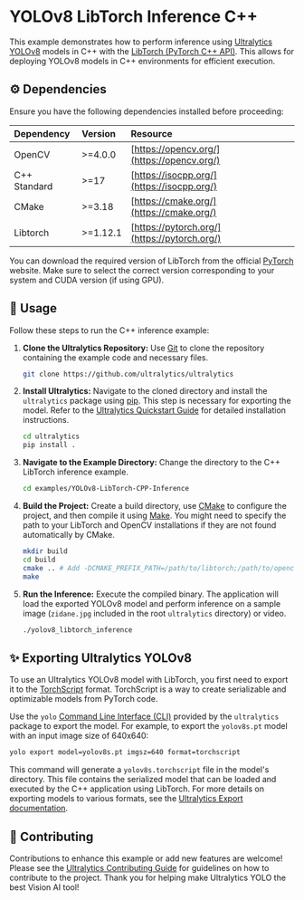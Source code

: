 # YOLOv8 LibTorch Inference C++

This example demonstrates how to perform inference using [Ultralytics YOLOv8](https://docs.ultralytics.com/models/yolov8/) models in C++ with the [LibTorch (PyTorch C++ API)](https://pytorch.org/cppdocs/). This allows for deploying YOLOv8 models in C++ environments for efficient execution.

## ⚙️ Dependencies

Ensure you have the following dependencies installed before proceeding:

| Dependency   | Version  | Resource                                     |
| :----------- | :------- | :------------------------------------------- |
| OpenCV       | >=4.0.0  | [https://opencv.org/](https://opencv.org/)   |
| C++ Standard | >=17     | [https://isocpp.org/](https://isocpp.org/)   |
| CMake        | >=3.18   | [https://cmake.org/](https://cmake.org/)     |
| Libtorch     | >=1.12.1 | [https://pytorch.org/](https://pytorch.org/) |

You can download the required version of LibTorch from the official [PyTorch](https://pytorch.org/) website. Make sure to select the correct version corresponding to your system and CUDA version (if using GPU).

## 🚀 Usage

Follow these steps to run the C++ inference example:

1.  **Clone the Ultralytics Repository:**
    Use [Git](https://git-scm.com/) to clone the repository containing the example code and necessary files.

    ```bash
    git clone https://github.com/ultralytics/ultralytics
    ```

2.  **Install Ultralytics:**
    Navigate to the cloned directory and install the `ultralytics` package using [pip](https://pip.pypa.io/en/stable/). This step is necessary for exporting the model. Refer to the [Ultralytics Quickstart Guide](https://docs.ultralytics.com/quickstart/) for detailed installation instructions.

    ```bash
    cd ultralytics
    pip install .
    ```

3.  **Navigate to the Example Directory:**
    Change the directory to the C++ LibTorch inference example.

    ```bash
    cd examples/YOLOv8-LibTorch-CPP-Inference
    ```

4.  **Build the Project:**
    Create a build directory, use [CMake](https://cmake.org/) to configure the project, and then compile it using [Make](https://www.gnu.org/software/make/). You might need to specify the path to your LibTorch and OpenCV installations if they are not found automatically by CMake.

    ```bash
    mkdir build
    cd build
    cmake .. # Add -DCMAKE_PREFIX_PATH=/path/to/libtorch;/path/to/opencv if needed
    make
    ```

5.  **Run the Inference:**
    Execute the compiled binary. The application will load the exported YOLOv8 model and perform inference on a sample image (`zidane.jpg` included in the root `ultralytics` directory) or video.
    ```bash
    ./yolov8_libtorch_inference
    ```

## ✨ Exporting Ultralytics YOLOv8

To use an Ultralytics YOLOv8 model with LibTorch, you first need to export it to the [TorchScript](https://pytorch.org/docs/stable/jit.html) format. TorchScript is a way to create serializable and optimizable models from PyTorch code.

Use the `yolo` [Command Line Interface (CLI)](https://docs.ultralytics.com/usage/cli/) provided by the `ultralytics` package to export the model. For example, to export the `yolov8s.pt` model with an input image size of 640x640:

```bash
yolo export model=yolov8s.pt imgsz=640 format=torchscript
```

This command will generate a `yolov8s.torchscript` file in the model's directory. This file contains the serialized model that can be loaded and executed by the C++ application using LibTorch. For more details on exporting models to various formats, see the [Ultralytics Export documentation](https://docs.ultralytics.com/modes/export/).

## 🤝 Contributing

Contributions to enhance this example or add new features are welcome! Please see the [Ultralytics Contributing Guide](https://docs.ultralytics.com/help/contributing/) for guidelines on how to contribute to the project. Thank you for helping make Ultralytics YOLO the best Vision AI tool!
